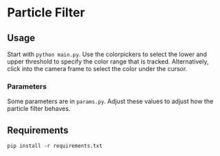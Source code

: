 # Particle Filter

## Usage

Start with `python main.py`.
Use the colorpickers to select the lower and upper threshold to specify the color range that is tracked.
Alternatively, click into the camera frame to select the color under the cursor.

### Parameters

Some parameters are in `params.py`. Adjust these values to adjust how the particle filter behaves.

## Requirements

`pip install -r requirements.txt`